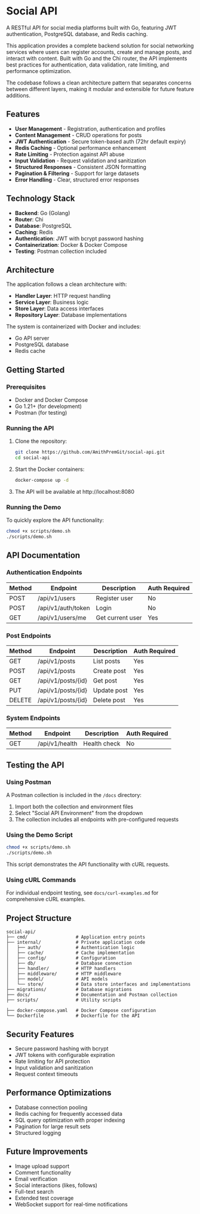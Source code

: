 # Social API

A RESTful API for social media platforms built with Go, featuring JWT authentication, PostgreSQL database, and Redis caching.

This application provides a complete backend solution for social networking services where users can register accounts, create and manage posts, and interact with content. Built with Go and the Chi router, the API implements best practices for authentication, data validation, rate limiting, and performance optimization.

The codebase follows a clean architecture pattern that separates concerns between different layers, making it modular and extensible for future feature additions.

## Features

- **User Management** - Registration, authentication and profiles
- **Content Management** - CRUD operations for posts
- **JWT Authentication** - Secure token-based auth (72hr default expiry)
- **Redis Caching** - Optional performance enhancement
- **Rate Limiting** - Protection against API abuse
- **Input Validation** - Request validation and sanitization
- **Structured Responses** - Consistent JSON formatting
- **Pagination & Filtering** - Support for large datasets
- **Error Handling** - Clear, structured error responses

## Technology Stack

- **Backend**: Go (Golang)
- **Router**: Chi
- **Database**: PostgreSQL
- **Caching**: Redis
- **Authentication**: JWT with bcrypt password hashing
- **Containerization**: Docker & Docker Compose
- **Testing**: Postman collection included

## Architecture

The application follows a clean architecture with:

- **Handler Layer**: HTTP request handling
- **Service Layer**: Business logic
- **Store Layer**: Data access interfaces
- **Repository Layer**: Database implementations

The system is containerized with Docker and includes:
- Go API server
- PostgreSQL database
- Redis cache

## Getting Started

### Prerequisites

- Docker and Docker Compose
- Go 1.21+ (for development)
- Postman (for testing)

### Running the API

1. Clone the repository:
   ```bash
   git clone https://github.com/AmithPremGit/social-api.git
   cd social-api
   ```

2. Start the Docker containers:
   ```bash
   docker-compose up -d
   ```

3. The API will be available at http://localhost:8080

### Running the Demo

To quickly explore the API functionality:

```bash
chmod +x scripts/demo.sh
./scripts/demo.sh
```

## API Documentation

### Authentication Endpoints

| Method | Endpoint         | Description     | Auth Required |
|--------|------------------|-----------------|---------------|
| POST   | /api/v1/users    | Register user   | No            |
| POST   | /api/v1/auth/token | Login         | No            |
| GET    | /api/v1/users/me | Get current user| Yes           |

### Post Endpoints

| Method | Endpoint         | Description     | Auth Required |
|--------|------------------|-----------------|---------------|
| GET    | /api/v1/posts    | List posts      | Yes           |
| POST   | /api/v1/posts    | Create post     | Yes           |
| GET    | /api/v1/posts/{id} | Get post      | Yes           |
| PUT    | /api/v1/posts/{id} | Update post   | Yes           |
| DELETE | /api/v1/posts/{id} | Delete post   | Yes           |

### System Endpoints

| Method | Endpoint         | Description     | Auth Required |
|--------|------------------|-----------------|---------------|
| GET    | /api/v1/health   | Health check    | No            |

## Testing the API

### Using Postman

A Postman collection is included in the `/docs` directory:

1. Import both the collection and environment files
2. Select "Social API Environment" from the dropdown
3. The collection includes all endpoints with pre-configured requests

### Using the Demo Script

```bash
chmod +x scripts/demo.sh
./scripts/demo.sh
```

This script demonstrates the API functionality with cURL requests.

### Using cURL Commands

For individual endpoint testing, see `docs/curl-examples.md` for comprehensive cURL examples.

## Project Structure

```
social-api/
├── cmd/                  # Application entry points
├── internal/             # Private application code
│   ├── auth/             # Authentication logic
│   ├── cache/            # Cache implementation
│   ├── config/           # Configuration
│   ├── db/               # Database connection
│   ├── handler/          # HTTP handlers
│   ├── middleware/       # HTTP middleware
│   ├── model/            # API models
│   └── store/            # Data store interfaces and implementations
├── migrations/           # Database migrations
├── docs/                 # Documentation and Postman collection
├── scripts/              # Utility scripts

├── docker-compose.yaml   # Docker Compose configuration
└── Dockerfile            # Dockerfile for the API
```

## Security Features

- Secure password hashing with bcrypt
- JWT tokens with configurable expiration
- Rate limiting for API protection
- Input validation and sanitization
- Request context timeouts

## Performance Optimizations

- Database connection pooling
- Redis caching for frequently accessed data
- SQL query optimization with proper indexing
- Pagination for large result sets
- Structured logging

## Future Improvements

- Image upload support
- Comment functionality
- Email verification
- Social interactions (likes, follows)
- Full-text search
- Extended test coverage
- WebSocket support for real-time notifications
